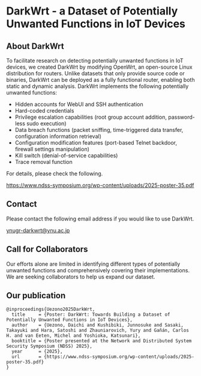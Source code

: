 # DarkWrt -  a Dataset of Potentially Unwanted Functions in IoT Devices

## About DarkWrt
To facilitate research on detecting potentially unwanted functions in IoT devices, we created DarkWrt by modifying OpenWrt, an open-source Linux distribution for routers. Unlike datasets that only provide source code or binaries, DarkWrt can be deployed as a fully functional router, enabling both static and dynamic analysis. DarkWrt implements the following potentially unwanted functions:
- Hidden accounts for WebUI and SSH authentication
- Hard-coded credentials
- Privilege escalation capabilities (root group account addition, password-less sudo execution)
- Data breach functions (packet sniffing, time-triggered data transfer, configuration information retrieval)
- Configuration modification features (port-based Telnet backdoor, firewall settings manipulation)
- Kill switch (denial-of-service capabilities)
- Trace removal function

For details, please check the following.

https://www.ndss-symposium.org/wp-content/uploads/2025-poster-35.pdf

## Contact
Please contact the following email address if you would like to use DarkWrt.

ynugr-darkwrt@ynu.ac.jp


## Call for Collaborators
Our efforts alone are limited in identifying different types of potentially unwanted functions and comprehensively covering their implementations.
We are seeking collaborators to help us expand our dataset.

## Our publication
```
@inproceedings{Uezono2025DarkWrt,
  title     = {Poster: DarkWrt: Towards Building a Dataset of Potentially Unwanted Functions in IoT Devices},
  author    = {Uezono, Daichi and Kushibiki, Junnosuke and Sasaki, Takayuki and Hara, Satoshi and Zhauniarovich, Yury and Gañán, Carlos H. and van Eeten, Michel and Yoshioka, Katsunari},
  booktitle = {Poster presented at the Network and Distributed System Security Symposium (NDSS) 2025},
  year      = {2025},
  url       = {https://www.ndss-symposium.org/wp-content/uploads/2025-poster-35.pdf}
}
```
